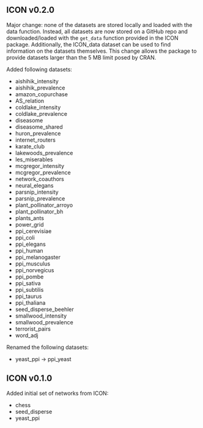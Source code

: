 ## ICON v0.2.0

Major change: none of the datasets are stored locally and loaded with the data function.
Instead, all datasets are now stored on a GitHub repo and downloaded/loaded with the `get_data` function provided in the ICON package.
Additionally, the ICON_data dataset can be used to find information on the datasets themselves.
This change allows the package to provide datasets larger than the 5 MB limit posed by CRAN.

Added following datasets:
* aishihik_intensity
* aishihik_prevalence
* amazon_copurchase
* AS_relation
* coldlake_intensity
* coldlake_prevalence
* diseasome
* diseasome_shared
* huron_prevalence
* internet_routers
* karate_club
* lakewoods_prevalence
* les_miserables
* mcgregor_intensity
* mcgregor_prevalence
* network_coauthors
* neural_elegans
* parsnip_intensity
* parsnip_prevalence
* plant_pollinator_arroyo
* plant_pollinator_bh
* plants_ants
* power_grid
* ppi_cerevisiae
* ppi_coli
* ppi_elegans
* ppi_human
* ppi_melanogaster
* ppi_musculus
* ppi_norvegicus
* ppi_pombe
* ppi_sativa
* ppi_subtilis
* ppi_taurus
* ppi_thaliana
* seed_disperse_beehler
* smallwood_intensity
* smallwood_prevalence
* terrorist_pairs
* word_adj

Renamed the following datasets:
* yeast_ppi -> ppi_yeast

## ICON v0.1.0

Added initial set of networks from ICON:
* chess
* seed_disperse
* yeast_ppi
